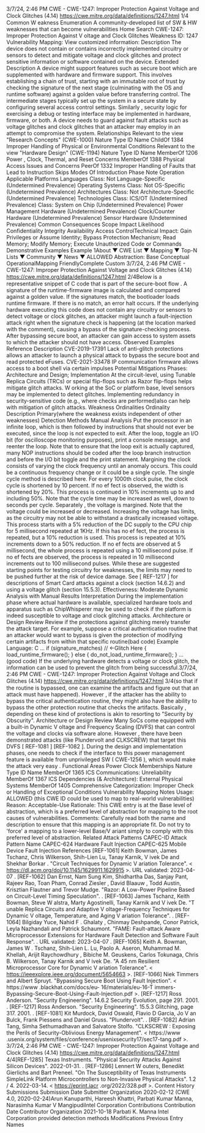 3/7/24, 2:46 PM CWE - CWE-1247: Improper Protection Against Voltage and Clock Glitches (4.14)
https://cwe.mitre.org/data/deﬁnitions/1247.html 1/4
Common W eakness Enumeration
A community-developed list of SW & HW weaknesses that can become
vulnerabilities
Home Search
CWE-1247: Improper Protection Against V oltage and Clock Glitches
Weakness ID: 1247
Vulnerability Mapping: 
View customized information:
 Description
The device does not contain or contains incorrectly implemented circuitry or sensors to detect and mitigate voltage and clock glitches
and protect sensitive information or software contained on the device.
 Extended Description
A device might support features such as secure boot which are supplemented with hardware and firmware support. This involves
establishing a chain of trust, starting with an immutable root of trust by checking the signature of the next stage (culminating with the
OS and runtime software) against a golden value before transferring control. The intermediate stages typically set up the system in a
secure state by configuring several access control settings. Similarly , security logic for exercising a debug or testing interface may be
implemented in hardware, firmware, or both. A device needs to guard against fault attacks such as voltage glitches and clock glitches
that an attacker may employ in an attempt to compromise the system.
 Relationships
 Relevant to the view "Research Concepts" (CWE-1000)
Nature Type ID Name
ChildOf 1384 Improper Handling of Physical or Environmental Conditions
 Relevant to the view "Hardware Design" (CWE-1194)
Nature Type ID Name
MemberOf 1206 Power , Clock, Thermal, and Reset Concerns
MemberOf 1388 Physical Access Issues and Concerns
PeerOf 1332 Improper Handling of Faults that Lead to Instruction Skips
 Modes Of Introduction
Phase Note
Operation
 Applicable Platforms
Languages
Class: Not Language-Specific (Undetermined Prevalence)
Operating Systems
Class: Not OS-Specific (Undetermined Prevalence)
Architectures
Class: Not Architecture-Specific (Undetermined Prevalence)
Technologies
Class: ICS/OT (Undetermined Prevalence)
Class: System on Chip (Undetermined Prevalence)
Power Management Hardware (Undetermined Prevalence)
Clock/Counter Hardware (Undetermined Prevalence)
Sensor Hardware (Undetermined Prevalence)
 Common Consequences
Scope Impact Likelihood
Confidentiality
Integrity
Availability
Access ControlTechnical Impact: Gain Privileges or Assume Identity; Bypass Protection Mechanism; Read Memory; Modify Memory;
Execute Unauthorized Code or Commands
 Demonstrative Examples
Example 1About ▼ CWE List ▼ Mapping ▼ Top-N Lists ▼ Community ▼ News ▼
ALLOWED
Abstraction: Base
Conceptual OperationalMapping
FriendlyComplete Custom
3/7/24, 2:46 PM CWE - CWE-1247: Improper Protection Against Voltage and Clock Glitches (4.14)
https://cwe.mitre.org/data/deﬁnitions/1247.html 2/4Below is a representative snippet of C code that is part of the secure-boot flow . A signature of the runtime-firmware image is
calculated and compared against a golden value. If the signatures match, the bootloader loads runtime firmware. If there is no match,
an error halt occurs. If the underlying hardware executing this code does not contain any circuitry or sensors to detect voltage or clock
glitches, an attacker might launch a fault-injection attack right when the signature check is happening (at the location marked with the
comment), causing a bypass of the signature-checking process.
After bypassing secure boot, an attacker can gain access to system assets to which the attacker should not have access.
 Observed Examples
Reference Description
CVE-2019-17391 Lack of anti-glitch protections allows an attacker to launch a physical attack to bypass the secure boot
and read protected eFuses.
CVE-2021-33478 IP communication firmware allows access to a boot shell via certain impulses
 Potential Mitigations
Phases: Architecture and Design; Implementation
At the circuit-level, using Tunable Replica Circuits (TRCs) or special flip-flops such as Razor flip-flops helps mitigate glitch
attacks. W orking at the SoC or platform base, level sensors may be implemented to detect glitches. Implementing redundancy in
security-sensitive code (e.g., where checks are performed)also can help with mitigation of glitch attacks.
 Weakness Ordinalities
Ordinality Description
Primary(where the weakness exists independent of other weaknesses)
 Detection Methods
Manual Analysis
Put the processor in an infinite loop, which is then followed by instructions that should not ever be executed, since the loop is not
expected to exit. After the loop, toggle an I/O bit (for oscilloscope monitoring purposes), print a console message, and reenter
the loop. Note that to ensure that the loop exit is actually captured, many NOP instructions should be coded after the loop
branch instruction and before the I/O bit toggle and the print statement.
Margining the clock consists of varying the clock frequency until an anomaly occurs. This could be a continuous frequency
change or it could be a single cycle. The single cycle method is described here. For every 1000th clock pulse, the clock cycle is
shortened by 10 percent. If no ef fect is observed, the width is shortened by 20%. This process is continued in 10% increments
up to and including 50%. Note that the cycle time may be increased as well, down to seconds per cycle.
Separately , the voltage is margined. Note that the voltage could be increased or decreased. Increasing the voltage has limits, as
the circuitry may not be able to withstand a drastically increased voltage. This process starts with a 5% reduction of the DC
supply to the CPU chip for 5 millisecond repeated at 1KHz. If this has no ef fect, the process is repeated, but a 10% reduction is
used. This process is repeated at 10% increments down to a 50% reduction. If no ef fects are observed at 5 millisecond, the
whole process is repeated using a 10 millisecond pulse. If no ef fects are observed, the process is repeated in 10 millisecond
increments out to 100 millisecond pulses.
While these are suggested starting points for testing circuitry for weaknesses, the limits may need to be pushed further at the
risk of device damage. See [ REF-1217 ] for descriptions of Smart Card attacks against a clock (section 14.6.2) and using a
voltage glitch (section 15.5.3).
Effectiveness: Moderate
Dynamic Analysis with Manual Results Interpretation
During the implementation phase where actual hardware is available, specialized hardware tools and apparatus such as
ChipWhisperer may be used to check if the platform is indeed susceptible to voltage and clock glitching attacks.
Architecture or Design Review
Review if the protections against glitching merely transfer the attack target. For example, suppose a critical authentication
routine that an attacker would want to bypass is given the protection of modifying certain artifacts from within that specific routine(bad code) Example Language: C 
...
if (signature\_matches) // <-Glitch Here
{
load\_runtime\_firmware();
}
else
{
do\_not\_load\_runtime\_firmware();
}
...
(good code) 
If the underlying hardware detects a voltage or clock glitch, the information can be used to prevent the glitch from being successful.3/7/24, 2:46 PM CWE - CWE-1247: Improper Protection Against Voltage and Clock Glitches (4.14)
https://cwe.mitre.org/data/deﬁnitions/1247.html 3/4(so that if the routine is bypassed, one can examine the artifacts and figure out that an attack must have happened). However , if
the attacker has the ability to bypass the critical authentication routine, they might also have the ability to bypass the other
protection routine that checks the artifacts. Basically , depending on these kind of protections is akin to resorting to "Security by
Obscurity".
Architecture or Design Review
Many SoCs come equipped with a built-in Dynamic V oltage and Frequency Scaling (DVFS) that can control the voltage and
clocks via software alone. However , there have been demonstrated attacks (like Plundervolt and CLKSCREW) that target this
DVFS [ REF-1081 ] [REF-1082 ]. During the design and implementation phases, one needs to check if the interface to this power
management feature is available from unprivileged SW ( CWE-1256 ), which would make the attack very easy .
 Functional Areas
Power
Clock
 Memberships
Nature Type ID Name
MemberOf 1365 ICS Communications: Unreliability
MemberOf 1367 ICS Dependencies (& Architecture): External Physical Systems
MemberOf 1405 Comprehensive Categorization: Improper Check or Handling of Exceptional Conditions
 Vulnerability Mapping Notes
Usage: ALLOWED (this CWE ID could be used to map to real-world vulnerabilities)
Reason: Acceptable-Use
Rationale:
This CWE entry is at the Base level of abstraction, which is a preferred level of abstraction for mapping to the root causes of
vulnerabilities.
Comments:
Carefully read both the name and description to ensure that this mapping is an appropriate fit. Do not try to 'force' a mapping to a
lower-level Base/V ariant simply to comply with this preferred level of abstraction.
 Related Attack Patterns
CAPEC-ID Attack Pattern Name
CAPEC-624 Hardware Fault Injection
CAPEC-625 Mobile Device Fault Injection
 References
[REF-1061] Keith Bowman, James Tschanz, Chris Wilkerson, Shih-Lien Lu, Tanay Karnik, V ivek De and Shekhar Borkar . "Circuit
Techniques for Dynamic V ariation Tolerance". < https://dl.acm.org/doi/10.1145/1629911.1629915 >. URL validated: 2023-04-07 .
[REF-1062] Dan Ernst, Nam Sung Kim, Shidhartha Das, Sanjay Pant, Rajeev Rao, Toan Pham, Conrad Ziesler , David Blaauw ,
Todd Austin, Krisztian Flautner and Trevor Mudge. "Razor: A Low-Power Pipeline Based on Circuit-Level Timing Speculation".
.
[REF-1063] James Tschanz, Keith Bowman, Steve W alstra, Marty Agostinelli, Tanay Karnik and V ivek De. "T unable Replica
Circuits and Adaptive V oltage-Frequency Techniques for Dynamic V oltage, Temperature, and Aging V ariation Tolerance".
.
[REF-1064] Bilgiday Yuce, Nahid F . Ghalaty , Chinmay Deshpande, Conor Patrick, Leyla Nazhandali and Patrick Schaumont.
"FAME: Fault-attack Aware Microprocessor Extensions for Hardware Fault Detection and Software Fault Response".
. URL validated: 2023-04-07 .
[REF-1065] Keith A. Bowman, James W . Tschanz, Shih-Lien L. Lu, Paolo A. Aseron, Muhammad M. Khellah, Arijit Raychowdhury ,
Bibiche M. Geuskens, Carlos Tokunaga, Chris B. Wilkerson, Tanay Karnik and V ivek De. "A 45 nm Resilient Microprocessor Core
for Dynamic V ariation Tolerance". < https://ieeexplore.ieee.org/document/5654663 >.
[REF-1066] Niek Timmers and Albert Spruyt. "Bypassing Secure Boot Using Fault Injection". < https://www .blackhat.com/docs/eu-
16/materials/eu-16-T immers-Bypassing-Secure-Boot-Using-Fault-Injection.pdf >.
[REF-1217] Ross Anderson. "Security Engineering". 14.6.2 Security Evolution, page 291. 2001.
.
[REF-1217] Ross Anderson. "Security Engineering". 15.5.3 Glitching, page 317. 2001.
.
[REF-1081] Kit Murdock, David Oswald, Flavio D Garcia, Jo V an Bulck, Frank Piessens and Daniel Gruss. "Plundervolt".
.
[REF-1082] Adrian Tang, Simha Sethumadhavan and Salvatore Stolfo. "CLKSCREW : Exposing the Perils of Security-Oblivious
Energy Management". < https://www .usenix.org/system/files/conference/usenixsecurity17/sec17-tang.pdf >.
3/7/24, 2:46 PM CWE - CWE-1247: Improper Protection Against Voltage and Clock Glitches (4.14)
https://cwe.mitre.org/data/deﬁnitions/1247.html 4/4[REF-1285] Texas Instruments. "Physical Security Attacks Against Silicon Devices". 2022-01-31.
.
[REF-1286] Lennert W outers, Benedikt Gierlichs and Bart Preneel. "On The Susceptibility of Texas Instruments SimpleLink
Platform Microcontrollers to Non-Invasive Physical Attacks". 1.2 / 4. 2022-03-14. < https://eprint.iacr .org/2022/328.pdf >.
 Content History
 Submissions
Submission Date Submitter Organization
2020-02-12
(CWE 4.0, 2020-02-24)Arun Kanuparthi, Hareesh Khattri, Parbati Kumar Manna, Narasimha Kumar V
MangipudiIntel
Corporation
 Contributions
Contribution Date Contributor Organization
2021-10-18 Parbati K. Manna Intel
Corporation
provided detection methods
 Modifications
 Previous Entry Names